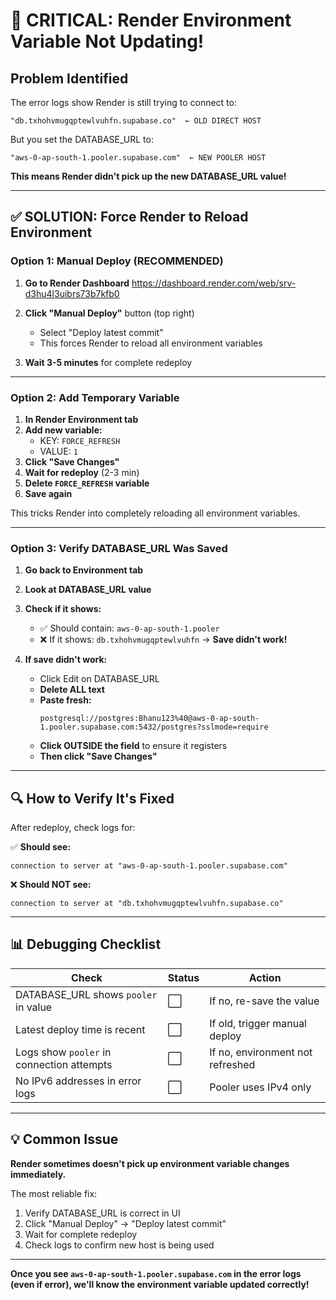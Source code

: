 # 🚨 CRITICAL: Render Environment Variable Not Updating!

## Problem Identified

The error logs show Render is still trying to connect to:
```
"db.txhohvmugqptewlvuhfn.supabase.co"  ← OLD DIRECT HOST
```

But you set the DATABASE_URL to:
```
"aws-0-ap-south-1.pooler.supabase.com"  ← NEW POOLER HOST
```

**This means Render didn't pick up the new DATABASE_URL value!**

---

## ✅ SOLUTION: Force Render to Reload Environment

### Option 1: Manual Deploy (RECOMMENDED)

1. **Go to Render Dashboard**
   https://dashboard.render.com/web/srv-d3hu4l3uibrs73b7kfb0

2. **Click "Manual Deploy"** button (top right)
   - Select "Deploy latest commit"
   - This forces Render to reload all environment variables

3. **Wait 3-5 minutes** for complete redeploy

---

### Option 2: Add Temporary Variable

1. **In Render Environment tab**
2. **Add new variable:**
   - KEY: `FORCE_REFRESH`
   - VALUE: `1`
3. **Click "Save Changes"**
4. **Wait for redeploy** (2-3 min)
5. **Delete `FORCE_REFRESH` variable**
6. **Save again**

This tricks Render into completely reloading all environment variables.

---

### Option 3: Verify DATABASE_URL Was Saved

1. **Go back to Environment tab**
2. **Look at DATABASE_URL value**
3. **Check if it shows:**
   - ✅ Should contain: `aws-0-ap-south-1.pooler`
   - ❌ If it shows: `db.txhohvmugqptewlvuhfn` → **Save didn't work!**

4. **If save didn't work:**
   - Click Edit on DATABASE_URL
   - **Delete ALL text**
   - **Paste fresh:**
     ```
     postgresql://postgres:Bhanu123%40@aws-0-ap-south-1.pooler.supabase.com:5432/postgres?sslmode=require
     ```
   - **Click OUTSIDE the field** to ensure it registers
   - **Then click "Save Changes"**

---

## 🔍 How to Verify It's Fixed

After redeploy, check logs for:

✅ **Should see:**
```
connection to server at "aws-0-ap-south-1.pooler.supabase.com"
```

❌ **Should NOT see:**
```
connection to server at "db.txhohvmugqptewlvuhfn.supabase.co"
```

---

## 📊 Debugging Checklist

| Check | Status | Action |
|-------|--------|--------|
| DATABASE_URL shows `pooler` in value | ⬜ | If no, re-save the value |
| Latest deploy time is recent | ⬜ | If old, trigger manual deploy |
| Logs show `pooler` in connection attempts | ⬜ | If no, environment not refreshed |
| No IPv6 addresses in error logs | ⬜ | Pooler uses IPv4 only |

---

## 💡 Common Issue

**Render sometimes doesn't pick up environment variable changes immediately.**

The most reliable fix:
1. Verify DATABASE_URL is correct in UI
2. Click "Manual Deploy" → "Deploy latest commit"
3. Wait for complete redeploy
4. Check logs to confirm new host is being used

---

**Once you see `aws-0-ap-south-1.pooler.supabase.com` in the error logs (even if error), we'll know the environment variable updated correctly!**
